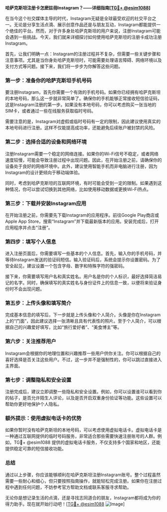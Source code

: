**哈萨克斯坦注册卡怎麽註冊Instagram？——详细指南[[TG💪+ @esim1088](https://t.me/s/esim1088)]**

在当今这个社交媒体主导的时代，Instagram无疑是全球最受欢迎的社交平台之一。无论是分享生活点滴、展示创意作品还是与朋友互动，Instagram都能提供一个绝佳的平台。然而，对于许多身处哈萨克斯坦的用户来说，注册Instagram可能会遇到一些挑战。今天，我们就来详细探讨如何使用哈萨克斯坦的注册卡成功注册Instagram。

首先，让我们明确一点：Instagram的注册过程并不复杂，但需要一些关键步骤和注意事项。尤其是当你身处哈萨克斯坦时，可能需要处理语言障碍、网络环境以及支付方式等问题。接下来，我们将一步步为你解答这些问题。

### 第一步：准备你的哈萨克斯坦手机号码

要注册Instagram，首先你需要一个有效的手机号码。如果你已经拥有哈萨克斯坦的本地号码，那么这一步就非常简单了。确保你的手机能够正常接收短信验证码，这是Instagram注册的第一步。如果没有本地号码，你可以考虑购买一张当地的SIM卡，或者通过一些在线服务获取临时号码。

需要注意的是，Instagram对虚假或临时号码有一定的限制，因此建议使用真实的本地号码进行注册。这样不仅能提高成功率，还能避免后续账户被封禁的风险。

### 第二步：选择合适的设备和网络环境

注册Instagram需要一个稳定的网络连接。如果你的Wi-Fi信号不稳定，或者网络速度较慢，可能会导致注册过程中出现问题。因此，在开始注册之前，请确保你的设备处于良好的网络环境中。此外，建议使用智能手机而非电脑进行注册，因为Instagram的设计更倾向于移动端体验。

同时，考虑到哈萨克斯坦的互联网环境，有时可能会受到一定的限制。如果遇到这种情况，你可以尝试切换到其他网络，比如使用移动数据或更换Wi-Fi热点。

### 第三步：下载并安装Instagram应用

在开始注册之前，你需要先下载Instagram的应用程序。前往Google Play商店或Apple App Store，搜索“Instagram”并下载最新版本的应用。安装完成后，打开应用程序并点击“注册”。

### 第四步：填写个人信息

进入注册页面后，你需要填写一些基本的个人信息。首先，输入你的手机号码，并等待Instagram发送的验证码短信。输入验证码后，系统会提示你设置密码。为了安全起见，建议设置一个包含字母、数字和特殊字符的强密码。

接下来，你需要填写用户名和真实姓名。用户名是你的个人标识，最好选择简洁易记的名字。同时，确保填写的真实姓名与身份证件上的信息一致，以便将来验证身份时不会出现问题。

### 第五步：上传头像和填写简介

完成基本信息的填写后，下一步就是上传头像和个人简介。头像是你在Instagram上的“门面”，因此建议选择一张清晰且具有代表性的照片。至于个人简介，可以根据自己的兴趣爱好填写，比如“旅行爱好者”、“美食博主”等。

### 第六步：关注推荐用户

Instagram会根据你的地理位置和兴趣推荐一些用户供你关注。你可以根据自己的喜好选择是否关注这些用户。不过，这一步并不是强制性的，你可以跳过直接进入主界面。

### 第七步：调整隐私和安全设置

注册完成后，建议立即调整一些隐私和安全设置。例如，你可以设置谁可以看到你的帖子，是否允许陌生人评论，以及是否开启双重身份验证等功能。这些设置可以帮助你更好地保护个人隐私。

### 额外提示：使用虚拟电话卡的优势

如果你暂时没有哈萨克斯坦的本地号码，可以考虑使用虚拟电话卡。虚拟电话卡是一种通过互联网提供的临时号码服务，非常适合那些需要快速注册账号的人群。例如，TG💪+ @esim1088 提供的虚拟电话卡服务，不仅支持多个国家和地区，还能提供稳定可靠的短信接收功能。

### 总结

通过以上步骤，你应该能够顺利在哈萨克斯坦注册Instagram账号。整个过程虽然需要一些耐心和细心，但只要按照指南操作，就能轻松完成注册。如果你在注册过程中遇到任何问题，不妨参考官方帮助文档或联系客服寻求帮助。

无论你是想记录生活的点滴，还是寻找志同道合的朋友，Instagram都将成为你的得力助手。现在就开始行动吧！[[TG💪+ @esim1088](https://t.me/s/esim1088) ![Image](https://i.postimg.cc/4NQfJmqS/Snipaste-2025-05-13-00-14-12.png)]
